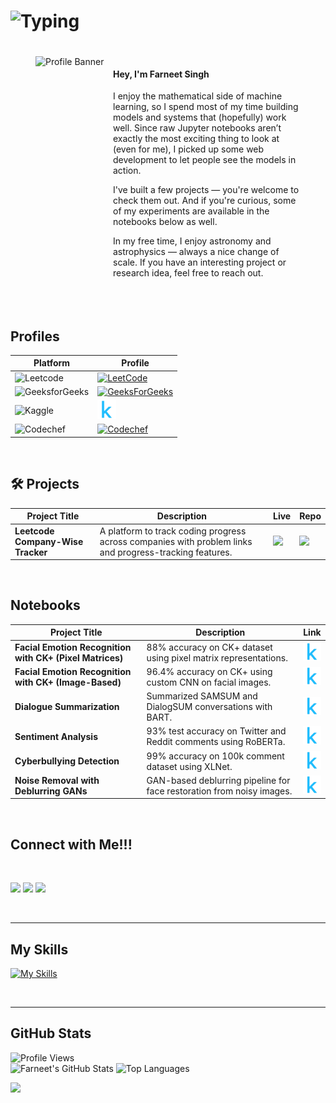 # ![Typing](https://readme-typing-svg.demolab.com?font=Fira+Code&weight=500&size=26&pause=1000&color=FFCC00&center=true&vCenter=true&width=550&lines=The+Force+will+be+with+you%2C+always.)

<div style="display: flex; flex-wrap: wrap; padding: 20px;">
  <img width="100%" height="auto" src="star-wars-gif-1.gif" alt="Profile Banner" style="margin-left: 20px; margin-bottom: 10px; flex: 1;">
  <div style="flex: 1; min-width: 300px; padding-right: 20px;">
      <h4>Hey, I'm Farneet Singh </h4>
      <p>I enjoy the mathematical side of machine learning, so I spend most of my time building models and systems that (hopefully) work well. Since raw Jupyter notebooks aren’t exactly the most exciting thing to look at (even for me), I picked up some web development to let people see the models in action.</p>
      <p>I've built a few projects  — you're welcome to check them out. And if you're curious, some of my experiments are available in the notebooks below as well.</p>
      <p>In my free time, I enjoy astronomy and astrophysics — always a nice change of scale. If you have an interesting project or research idea, feel free to reach out.</p>
  </div>
</div>

<br>

## Profiles

| Platform | Profile |
|----------|---------------|
| ![Leetcode](https://img.shields.io/badge/Leetcode-%231D4350.svg?style=for-the-badge&logo=leetcode&logoColor=yellow)  | [<img src="https://upload.wikimedia.org/wikipedia/commons/8/8e/LeetCode_Logo_1.png" alt="LeetCode" width="30"/>](https://leetcode.com/u/farneetsinghabhi/) |
| ![GeeksforGeeks](https://img.shields.io/badge/GeeksforGeeks-%2300C853.svg?style=for-the-badge&logo=geeksforgeeks&logoColor=white) | [<img src="https://cdn-1.webcatalog.io/catalog/geeksforgeeks/geeksforgeeks-icon-filled-256.png?v=1714774463254" alt="GeeksForGeeks" width="30"/>](https://www.geeksforgeeks.org/user/farneetsinghabhi/) |
| ![Kaggle](https://img.shields.io/badge/Kaggle-%2306B6D4.svg?style=for-the-badge&logo=kaggle&logoColor=black)        | [<img src="kaggle-logo-new.png" alt="Kaggle" width="30"/>](https://www.kaggle.com/farneetsingh24) |
| ![Codechef](https://img.shields.io/badge/CodeChef-%230DB7ED.svg?style=for-the-badge&logo=codechef&logoColor=black) | [<img src="https://img.icons8.com/bubbles/512/codechef.png" alt="Codechef" width="30"/>](https://www.codechef.com/users/farneetsingh) |

<br>

## 🛠 Projects

| Project Title | Description | Live | Repo |
|---------------|-------------|-----------|-----------|
| **Leetcode Company-Wise Tracker** | A platform to track coding progress across companies with problem links and progress-tracking features. | [![](https://skillicons.dev/icons?i=react)](https://company-wise-leetcode-farneet.netlify.app/) | [![](https://skillicons.dev/icons?i=github)](https://github.com/farneet24/Leetcode-Company-Wise-Questions-Website) |

<br>

## Notebooks

| **Project Title** | **Description** | **Link** |
|------------------|-----------------|----------|
| **Facial Emotion Recognition with CK+ (Pixel Matrices)** | 88% accuracy on CK+ dataset using pixel matrix representations. | [<img src="kaggle-logo-new.png" alt="Kaggle" width="30"/>](https://www.kaggle.com/code/farneetsingh24/ck-pixel-facial-emotion-recognition) |
| **Facial Emotion Recognition with CK+ (Image-Based)** | 96.4% accuracy on CK+ using custom CNN on facial images. | [<img src="kaggle-logo-new.png" alt="Kaggle" width="30"/>](https://www.kaggle.com/code/farneetsingh24/ck-facial-emotion-recognition-96-46-accuracy) |
| **Dialogue Summarization** | Summarized SAMSUM and DialogSUM conversations with BART. | [<img src="kaggle-logo-new.png" alt="Kaggle" width="30"/>](https://www.kaggle.com/code/farneetsingh24/fine-tuned-bart-for-dialogue-summary) |
| **Sentiment Analysis** | 93% test accuracy on Twitter and Reddit comments using RoBERTa. | [<img src="kaggle-logo-new.png" alt="Kaggle" width="30"/>](https://www.kaggle.com/code/farneetsingh24/sentiment-analysis-93-6-test-accuracy) |
| **Cyberbullying Detection** | 99% accuracy on 100k comment dataset using XLNet. | [<img src="kaggle-logo-new.png" alt="Kaggle" width="30"/>](https://www.kaggle.com/code/farneetsingh24/cyberbullying-classification-fine-tuning-xlnet) |
| **Noise Removal with Deblurring GANs** | GAN-based deblurring pipeline for face restoration from noisy images. | [<img src="kaggle-logo-new.png" alt="Kaggle" width="30"/>](https://www.kaggle.com/code/farneetsingh24/noise-removal-gans-pipeline) |

<br>

## Connect with Me!!!

<br>

<div>
  
[![](https://skillicons.dev/icons?i=linkedin)](https://www.linkedin.com/in/farneet-singh-6b155b208/)
[![](https://skillicons.dev/icons?i=github)](https://github.com/farneet24)
[![](https://skillicons.dev/icons?i=webflow)](https://farneet-singh.webflow.io/)

</div>

<br>

---

## My Skills
[![My Skills](https://skillicons.dev/icons?i=python,c,cpp,js,pytorch,tensorflow,react,django,nextjs,postgres,r,sklearn,mysql,flask,gcp,aws,opencv,selenium,docker,git,bootstrap,arduino,raspberrypi)](https://skillicons.dev)

<br>

---

## GitHub Stats
![Profile Views](https://komarev.com/ghpvc/?username=farneet24&label=Profile%20views&color=0e75b6&style=for-the-badge)
<br>
![Farneet's GitHub Stats](https://github-readme-stats.vercel.app/api?username=farneet24&show_icons=true&theme=radical)
![Top Languages](https://github-readme-stats.vercel.app/api/top-langs/?username=farneet24&layout=compact&theme=radical&hide=jupyter%20notebook)

![](https://raw.githubusercontent.com/mayhemantt/mayhemantt/Update/svg/Bottom.svg)

